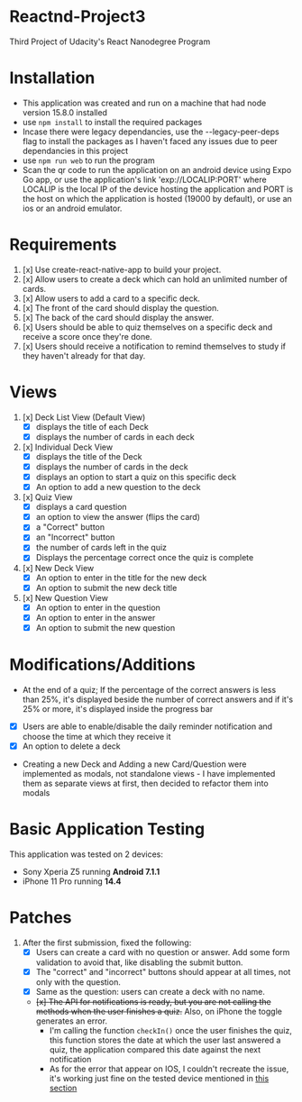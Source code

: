 # Reactnd-Project3
Third Project of Udacity's React Nanodegree Program

# Installation
- This application was created and run on a machine that had node version 15.8.0 installed
- use `npm install` to install the required packages
- Incase there were legacy dependancies, use the --legacy-peer-deps flag to install the packages as I haven't faced any issues due to peer dependancies in this project
- use `npm run web` to run the program
- Scan the qr code to run the application on an android device using Expo Go app, or use the application's link 'exp://LOCALIP:PORT' where LOCALIP is the local IP of the device hosting the application and PORT is the host on which the application is hosted (19000 by default), or use an ios or an android emulator.

# Requirements
1. [x] Use create-react-native-app to build your project.
2. [x] Allow users to create a deck which can hold an unlimited number of cards.
3. [x] Allow users to add a card to a specific deck.
4. [x] The front of the card should display the question.
5. [x] The back of the card should display the answer.
6. [x] Users should be able to quiz themselves on a specific deck and receive a score once they're done.
7. [x] Users should receive a notification to remind themselves to study if they haven't already for that day.

# Views
1. [x] Deck List View (Default View)
   - [x] displays the title of each Deck
   - [x] displays the number of cards in each deck
2. [x] Individual Deck View
   - [x] displays the title of the Deck
   - [x] displays the number of cards in the deck
   - [x] displays an option to start a quiz on this specific deck
   - [x] An option to add a new question to the deck
3. [x] Quiz View
   - [x] displays a card question
   - [x] an option to view the answer (flips the card)
   - [x] a "Correct" button
   - [x] an "Incorrect" button
   - [x] the number of cards left in the quiz
   - [x] Displays the percentage correct once the quiz is complete
4. [x] New Deck View
   - [x] An option to enter in the title for the new deck
   - [x] An option to submit the new deck title
5. [x] New Question View
   - [x] An option to enter in the question
   - [x] An option to enter in the answer
   - [x] An option to submit the new question

# Modifications/Additions
- At the end of a quiz; If the percentage of the correct answers is less than 25%, it's displayed beside the number of correct answers and if it's 25% or more, it's displayed inside the progress bar
- [x] Users are able to enable/disable the daily reminder notification and choose the time at which they receive it
- [x] An option to delete a deck
- Creating a new Deck and Adding a new Card/Question were implemented as modals, not standalone views - I have implemented them as separate views at first, then decided to refactor them into modals

# Basic Application Testing
This application was tested on 2 devices:
- Sony Xperia Z5 running **Android 7.1.1**
- iPhone 11 Pro running **14.4**

# Patches
1. After the first submission, fixed the following:
   - [x] Users can create a card with no question or answer. Add some form validation to avoid that, like disabling the submit button.
   - [x] The "correct" and "incorrect" buttons should appear at all times, not only with the question.
   - [x] Same as the question: users can create a deck with no name.
   - ~~[x] The API for notifications is ready, but you are not calling the methods when the user finishes a quiz.~~ Also, on iPhone the toggle generates an error.
     - I'm calling the function `checkIn()` once the user finishes the quiz, this function stores the date at which the user last answered a quiz, the application compared this date against the next notification
     - As for the error that appear on IOS, I couldn't recreate the issue, it's working just fine on the tested device mentioned in [this section](#basic-application-testing)